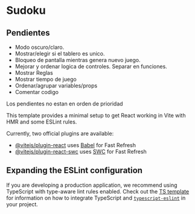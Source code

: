 # Sudoku

## Pendientes

- Modo oscuro/claro.
- Mostrar/elegir si el tablero es unico.
- Bloqueo de pantalla mientras genera nuevo juego. 
- Mejorar y ordenar logica de controles. Separar en funciones. 
- Mostrar Reglas
- Mostrar tiempo de juego
- Ordenar/agrupar variables/props
- Comentar codigo

Los pendientes no estan en orden de prioridad





This template provides a minimal setup to get React working in Vite with HMR and some ESLint rules.

Currently, two official plugins are available:

- [@vitejs/plugin-react](https://github.com/vitejs/vite-plugin-react/blob/main/packages/plugin-react) uses [Babel](https://babeljs.io/) for Fast Refresh
- [@vitejs/plugin-react-swc](https://github.com/vitejs/vite-plugin-react/blob/main/packages/plugin-react-swc) uses [SWC](https://swc.rs/) for Fast Refresh

## Expanding the ESLint configuration

If you are developing a production application, we recommend using TypeScript with type-aware lint rules enabled. Check out the [TS template](https://github.com/vitejs/vite/tree/main/packages/create-vite/template-react-ts) for information on how to integrate TypeScript and [`typescript-eslint`](https://typescript-eslint.io) in your project.
